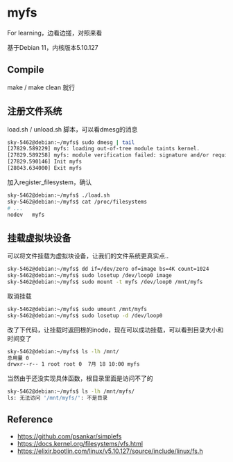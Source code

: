 # myfs

For learning，边看边搓，对照来看

基于Debian 11，内核版本5.10.127

## Compile

make / make clean 就行

## 注册文件系统

load.sh / unload.sh 脚本，可以看dmesg的消息

```bash
sky-5462@debian:~/myfs$ sudo dmesg | tail
[27829.589229] myfs: loading out-of-tree module taints kernel.
[27829.589258] myfs: module verification failed: signature and/or required key missing - tainting kernel
[27829.590146] Init myfs
[28043.634000] Exit myfs
```

加入register_filesystem，确认

```bash
sky-5462@debian:~/myfs$ ./load.sh
sky-5462@debian:~/myfs$ cat /proc/filesystems
# ...
nodev   myfs
```

## 挂载虚拟块设备

可以将文件挂载为虚拟块设备，让我们的文件系统更真实点..

```bash
sky-5462@debian:~/myfs$ dd if=/dev/zero of=image bs=4K count=1024
sky-5462@debian:~/myfs$ sudo losetup /dev/loop0 image
sky-5462@debian:~/myfs$ sudo mount -t myfs /dev/loop0 /mnt/myfs
```

取消挂载

```bash
sky-5462@debian:~/myfs$ sudo umount /mnt/myfs
sky-5462@debian:~/myfs$ sudo losetup -d /dev/loop0
```

改了下代码，让挂载时返回根的inode，现在可以成功挂载，可以看到目录大小和时间变了

```bash
sky-5462@debian:~/myfs$ ls -lh /mnt/
总用量 0
drwxr--r-- 1 root root 0  7月 18 10:00 myfs
```

当然由于还没实现具体函数，根目录里面是访问不了的

```bash
sky-5462@debian:~/myfs$ ls -lh /mnt/myfs/
ls: 无法访问 '/mnt/myfs/': 不是目录
```

## Reference

- https://github.com/psankar/simplefs
- https://docs.kernel.org/filesystems/vfs.html
- https://elixir.bootlin.com/linux/v5.10.127/source/include/linux/fs.h

